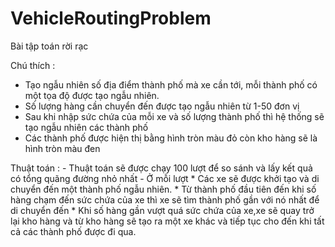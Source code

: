 # VehicleRoutingProblem
Bài tập toán rời rạc

Chú thích :
 - Tạo ngẫu nhiên số địa điểm thành phố mà xe cần tới, mỗi thành phố có một tọa độ được tạo ngẫu nhiên.
 - Số lượng hàng cần chuyển đến được tạo ngẫu nhiên từ 1-50 đơn vị
 - Sau khi nhập sức chứa của mỗi xe và số lượng thành phố thì hệ thống sẽ tạo ngẫu nhiên các thành phố
 - Các thành phố được hiện thị bằng hình tròn màu đỏ còn kho hàng sẽ là hình tròn màu đen
 
Thuật toán :
    - Thuật toán sẽ được chạy 100 lượt để so sánh và lấy kết quả có tổng quãng đường nhỏ nhất
    - Ở mỗi lượt
        * Các xe sẽ được khởi tạo và di chuyển đến một thành phố ngẫu nhiên.
        * Từ thành phố đầu tiên đến khi số hàng chạm đến sức chứa của xe thì xe sẽ tìm thành phố gần với nó nhất để di chuyển đến
        * Khi số hàng gần vượt quá sức chứa của xe,xe sẽ quay trở lại kho hàng và từ kho hàng sẽ tạo ra một xe khác và tiếp tục cho đến khi tất cả các thành phố được đi qua.
 